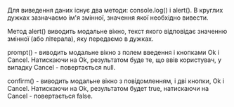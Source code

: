 Для виведення даних існує два методи: console.log() і alert(). В круглих дужках зазначаємо ім'я
змінної, значення якої необхідно вивести.

Метод alert() виводить модальне вікно, текст якого відповідає значенню змінної (або літерала), яку
передаємо в дужках.

prompt() - виводить модальне вікно з полем введення і кнопками Ok і Cancel. Натискаючи на Ok,
результатом буде те, що ввів користувач, у випадку Cancel - повертається null.

confirm() - виводить модальне вікно з повідомленням, і дві кнопки, Ok і Cancel. Натискаючи на Ok,
результатом будет true, натискаючи на Cancel - повертається false.
